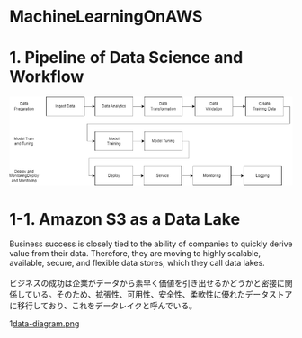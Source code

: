 # MachineLearningOnAWS

# 1. Pipeline of Data Science and Workflow

![WorkFlow.png](https://github.com/developer-onizuka/Diagrams/blob/main/MachineLearningOnAWS/WorkFlow.drawio.png)

# 1-1. Amazon S3 as a Data Lake
Business success is closely tied to the ability of companies to quickly derive value from their data. Therefore, they are moving to highly scalable, available, secure, and flexible data stores, which they call data lakes.<br><br>
ビジネスの成功は企業がデータから素早く価値を引き出せるかどうかと密接に関係している。そのため、拡張性、可用性、安全性、柔軟性に優れたデータストアに移行しており、これをデータレイクと呼んでいる。

1[data-diagram.png](https://github.com/developer-onizuka/MachineLearningOnAWS/blob/main/data-diagram.png)
